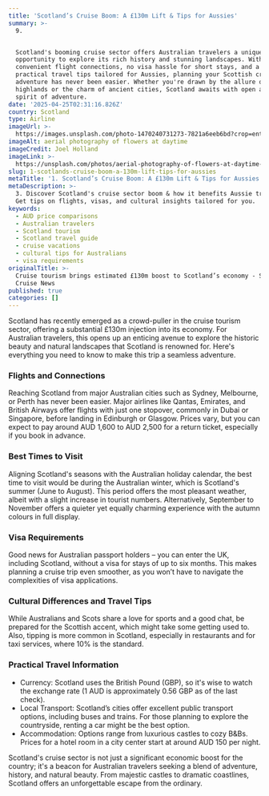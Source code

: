```yaml
---
title: 'Scotland’s Cruise Boom: A £130m Lift & Tips for Aussies'
summary: >-
  9. 


  Scotland's booming cruise sector offers Australian travelers a unique
  opportunity to explore its rich history and stunning landscapes. With
  convenient flight connections, no visa hassle for short stays, and a wealth of
  practical travel tips tailored for Aussies, planning your Scottish cruise
  adventure has never been easier. Whether you're drawn by the allure of the
  highlands or the charm of ancient cities, Scotland awaits with open arms and a
  spirit of adventure.
date: '2025-04-25T02:31:16.826Z'
country: Scotland
type: Airline
imageUrl: >-
  https://images.unsplash.com/photo-1470240731273-7821a6eeb6bd?crop=entropy&cs=tinysrgb&fit=max&fm=jpg&ixid=M3w3Mzk5OTB8MHwxfHNlYXJjaHwxfHwxMS4lMjBQcmltYXJ5JTIwZGVzdGluYXRpb24lMjBjb3VudHJ5JTBBU2NvdGxhbmQlMjAxMy4lMjBUeXBlJTIwb2YlMjB0cmF2ZWwlMEFDdWx0dXJlJTJDJTIwTHV4dXJ5JTJDJTIwQWR2ZW50dXJlJTIwdHJhdmVsJTIwbGFuZHNjYXBlfGVufDB8MHx8fDE3NDU1NDgyNzZ8MA&ixlib=rb-4.0.3&q=80&w=1080
imageAlt: aerial photography of flowers at daytime
imageCredit: Joel Holland
imageLink: >-
  https://unsplash.com/photos/aerial-photography-of-flowers-at-daytime-TRhGEGdw-YY
slug: 1-scotlands-cruise-boom-a-130m-lift-tips-for-aussies
metaTitle: '1. Scotland’s Cruise Boom: A £130m Lift & Tips for Aussies'
metaDescription: >-
  3. Discover Scotland's cruise sector boom & how it benefits Aussie travelers.
  Get tips on flights, visas, and cultural insights tailored for you.
keywords:
  - AUD price comparisons
  - Australian travelers
  - Scotland tourism
  - Scotland travel guide
  - cruise vacations
  - cultural tips for Australians
  - visa requirements
originalTitle: >-
  Cruise tourism brings estimated £130m boost to Scotland’s economy - Seatrade
  Cruise News
published: true
categories: []
---
```

Scotland has recently emerged as a crowd-puller in the cruise tourism sector, offering a substantial £130m injection into its economy. For Australian travelers, this opens up an enticing avenue to explore the historic beauty and natural landscapes that Scotland is renowned for. Here's everything you need to know to make this trip a seamless adventure.

### Flights and Connections
Reaching Scotland from major Australian cities such as Sydney, Melbourne, or Perth has never been easier. Major airlines like Qantas, Emirates, and British Airways offer flights with just one stopover, commonly in Dubai or Singapore, before landing in Edinburgh or Glasgow. Prices vary, but you can expect to pay around AUD 1,600 to AUD 2,500 for a return ticket, especially if you book in advance.

### Best Times to Visit
Aligning Scotland's seasons with the Australian holiday calendar, the best time to visit would be during the Australian winter, which is Scotland's summer (June to August). This period offers the most pleasant weather, albeit with a slight increase in tourist numbers. Alternatively, September to November offers a quieter yet equally charming experience with the autumn colours in full display.

### Visa Requirements
Good news for Australian passport holders – you can enter the UK, including Scotland, without a visa for stays of up to six months. This makes planning a cruise trip even smoother, as you won’t have to navigate the complexities of visa applications.

### Cultural Differences and Travel Tips
While Australians and Scots share a love for sports and a good chat, be prepared for the Scottish accent, which might take some getting used to. Also, tipping is more common in Scotland, especially in restaurants and for taxi services, where 10% is the standard.

### Practical Travel Information
- Currency: Scotland uses the British Pound (GBP), so it's wise to watch the exchange rate (1 AUD is approximately 0.56 GBP as of the last check).
- Local Transport: Scotland’s cities offer excellent public transport options, including buses and trains. For those planning to explore the countryside, renting a car might be the best option.
- Accommodation: Options range from luxurious castles to cozy B&Bs. Prices for a hotel room in a city center start at around AUD 150 per night.

Scotland's cruise sector is not just a significant economic boost for the country; it's a beacon for Australian travelers seeking a blend of adventure, history, and natural beauty. From majestic castles to dramatic coastlines, Scotland offers an unforgettable escape from the ordinary.
